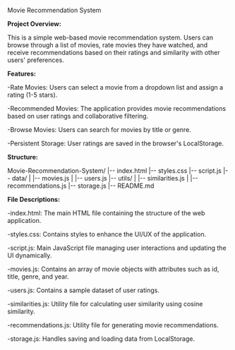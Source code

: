 Movie Recommendation System

**Project Overview:**

This is a simple web-based movie recommendation system. Users can browse through a list of movies, rate movies they have watched, and receive recommendations based on their ratings and similarity with other users' preferences.

**Features:**

-Rate Movies: Users can select a movie from a dropdown list and assign a rating (1-5 stars).

-Recommended Movies: The application provides movie recommendations based on user ratings and collaborative filtering.

-Browse Movies: Users can search for movies by title or genre.

-Persistent Storage: User ratings are saved in the browser's LocalStorage.


**Structure:**

Movie-Recommendation-System/
|-- index.html
|-- styles.css
|-- script.js
|-- data/
|   |-- movies.js
|   |-- users.js
|-- utils/
|   |-- similarities.js
|   |-- recommendations.js
|-- storage.js
|-- README.md


**File Descriptions:**

-index.html: The main HTML file containing the structure of the web application.

-styles.css: Contains styles to enhance the UI/UX of the application.

-script.js: Main JavaScript file managing user interactions and updating the UI dynamically.

-movies.js: Contains an array of movie objects with attributes such as id, title, genre, and year.

-users.js: Contains a sample dataset of user ratings.

-similarities.js: Utility file for calculating user similarity using cosine similarity.

-recommendations.js: Utility file for generating movie recommendations.

-storage.js: Handles saving and loading data from LocalStorage.